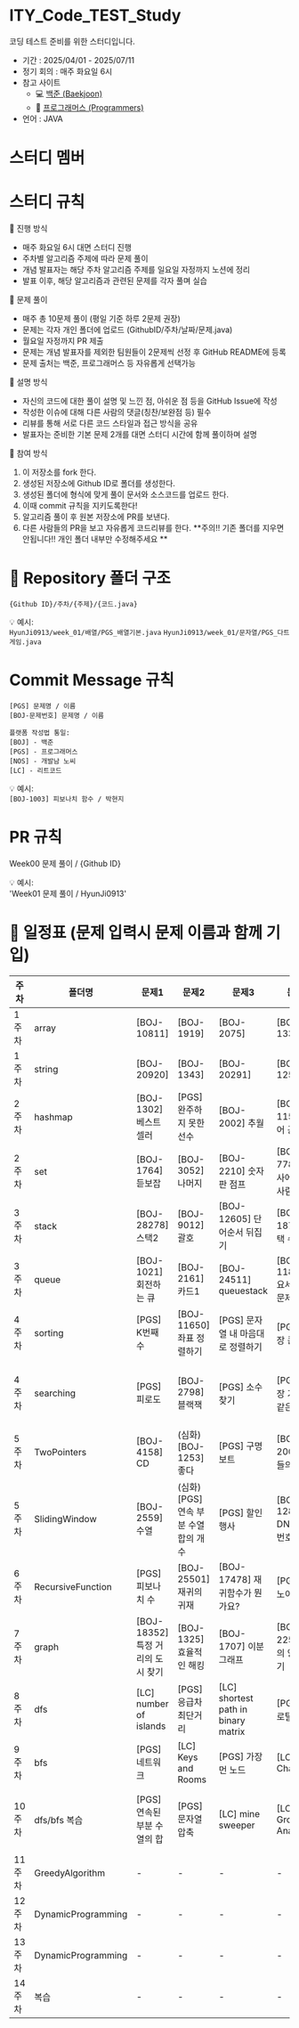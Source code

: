 # ITY_Code_TEST_Study
코딩 테스트 준비를 위한 스터디입니다.

- 기간 : 2025/04/01 - 2025/07/11
- 정기 회의 : 매주 화요일 6시
- 참고 사이트
  - 💻 [백준 (Baekjoon)](https://www.acmicpc.net/)
  - 🚀 [프로그래머스 (Programmers)](https://school.programmers.co.kr/)
- 언어 : JAVA

# 스터디 멤버


# 스터디 규칙
📌 진행 방식
- 매주 화요일 6시 대면 스터디 진행
- 주차별 알고리즘 주제에 따라 문제 풀이
- 개념 발표자는 해당 주차 알고리즘 주제를 일요일 자정까지 노션에 정리
- 발표 이후, 해당 알고리즘과 관련된 문제를 각자 풀며 실습

📌 문제 풀이
- 매주 총 10문제 풀이 (평일 기준 하루 2문제 권장)
- 문제는 각자 개인 폴더에 업로드 (GithubID/주차/날짜/문제.java)
- 월요일 자정까지 PR 제출
- 문제는 개념 발표자를 제외한 팀원들이 2문제씩 선정 후 GitHub README에 등록
- 문제 출처는 백준, 프로그래머스 등 자유롭게 선택가능

📌 설명 방식
- 자신의 코드에 대한 풀이 설명 및 느낀 점, 아쉬운 점 등을 GitHub Issue에 작성
- 작성한 이슈에 대해 다른 사람의 댓글(칭찬/보완점 등) 필수
- 리뷰를 통해 서로 다른 코드 스타일과 접근 방식을 공유
- 발표자는 준비한 기본 문제 2개를 대면 스터디 시간에 함께 풀이하며 설명

📌 참여 방식
1. 이 저장소를 fork 한다.
2. 생성된 저장소에 Github ID로 폴더를 생성한다.
3. 생성된 폴더에 형식에 맞게 풀이 문서와 소스코드를 업로드 한다.
4. 이때 commit 규칙을 지키도록한다!
5. 알고리즘 풀이 후 원본 저장소에 PR를 보낸다.
6. 다른 사람들의 PR을 보고 자유롭게 코드리뷰를 한다.
**주의!! 기존 폴더를 지우면 안됩니다!! 개인 폴더 내부만 수정해주세요 **


# 📁 Repository 폴더 구조
```
{Github ID}/주차/{주제}/{코드.java}
```
💡 예시:  
`HyunJi0913/week_01/배열/PGS_배열기본.java`
`HyunJi0913/week_01/문자열/PGS_다트게임.java`

# Commit Message 규칙
```
[PGS] 문제명 / 이름
[BOJ-문제번호] 문제명 / 이름
```
```
플랫폼 작성법 통일:
[BOJ] - 백준
[PGS] - 프로그래머스
[NOS] - 개발남 노씨
[LC] - 리트코드
```
💡 예시:  
`[BOJ-1003] 피보나치 함수 / 박현지`

# PR 규칙
Week00 문제 풀이 / {Github ID}

💡 예시:  
'Week01 문제 풀이 / HyunJi0913'

# 📅 일정표 (문제 입력시 문제 이름과 함께 기입)

| 주차  | 폴더명            | 문제1                             | 문제2                             | 문제3                            | 문제4                               | 문제5 (심화문제)                       | 문제6            |
|-------|-------------------|------------------------------------|------------------------------------|-----------------------------------|----------------------------------------|----------------------------------------|------------------|
| 1주차 | array             | [BOJ-10811]                        | [BOJ-1919]                         | [BOJ-2075]                        | [BOJ-13300]                            | [BOJ-11365]                            | -                |
| 1주차 | string            | [BOJ-20920]                        | [BOJ-1343]                         | [BOJ-20291]                       | [BOJ-1251]                             | [BOJ-5582]                             | -                |
| 2주차 | hashmap           | [BOJ-1302] 베스트셀러             | [PGS] 완주하지 못한 선수          | [BOJ-2002] 추월                   | [BOJ-1157] 단어 공부                  | [BOJ-1620] 나는야 포켓몬 마스터        | -                |
| 2주차 | set               | [BOJ-1764] 듣보잡                 | [BOJ-3052] 나머지                  | [BOJ-2210] 숫자판 점프            | [BOJ-7785] 회사에 있는 사람            | [BOJ-11507] 카드셋트                   | -                |
| 3주차 | stack             | [BOJ-28278] 스택2                 | [BOJ-9012] 괄호                    | [BOJ-12605] 단어순서 뒤집기       | [BOJ-1874] 스택 수열                   | (심화) [BOJ-17298] 오큰수              | -                |
| 3주차 | queue             | [BOJ-1021] 회전하는 큐            | [BOJ-2161] 카드1                   | [BOJ-24511] queuestack            | [BOJ-11866] 요세푸스 문제 0           | (심화) [PGS] 프로세스                  | -                |
| 4주차 | sorting           | [PGS] K번째 수                    | [BOJ-11650] 좌표 정렬하기          | [PGS] 문자열 내 마음대로 정렬하기 | [PGS] 가장 큰 수                      | (심화) [BOJ-2141] 우체국               | -                |
| 4주차 | searching         | [PGS] 피로도                      | [BOJ-2798] 블랙잭                  | [PGS] 소수 찾기                   | [PGS] 가장 가까운 같은 글자           | (심화) [BOJ-13397] 구간 나누기 2       | -                |
| 5주차 | TwoPointers       | [BOJ-4158] CD                     | (심화) [BOJ-1253] 좋다             | [PGS] 구명보트                    | [BOJ-2003] 수들의 합 2                | [BOJ-3273] 두 수의 합                  | -                |
| 5주차 | SlidingWindow     | [BOJ-2559] 수열                   | (심화) [PGS] 연속 부분 수열 합의 개수 | [PGS] 할인행사               | [BOJ-12891] DNA 비밀번호              | [BOJ-21921] 블로그                     | -                |
| 6주차 | RecursiveFunction | [PGS] 피보나치 수                 | [BOJ-25501] 재귀의 귀재           | [BOJ-17478] 재귀함수가 뭔가요?    | [PGS] 하노이의 탑                     | [BOJ-10870] 피보나치 수5              | -                |
| 7주차 | graph             | [BOJ-18352] 특정 거리의 도시 찾기 | [BOJ-1325] 효율적인 해킹          | [BOJ-1707] 이분 그래프             | [BOJ-2251] 물의 양 구하기             | X                                      | -                |
| 8주차 | dfs               | [LC] number of islands            | [PGS] 응급차 최단거리             | [LC] shortest path in binary matrix | [PGS] 미로탈출                     | [PGS] 거리두기 확인하기               | [PGS] 보물지도   |
| 9주차 | bfs               | [PGS] 네트워크                    | [LC] Keys and Rooms               | [PGS] 가장 먼 노드                | [LC] Coin Change                      | [LC] Is Graph Bipartite?              | [PGS] 단어변환   |
| 10주차 | dfs/bfs 복습 | [PGS] 연속된 부분 수열의 합  | [PGS] 문자열 압축 | [LC] mine sweeper | [LC] Group Anagrams | [BOJ-2697] 숨바꼭질 | [BOJ-2206] 벽 부수고 이동하기 |
| 11주차 | GreedyAlgorithm | -                                  | -                                  | -                                 | -                                      | -                                      | -                |
| 12주차 | DynamicProgramming | -                               | -                                  | -                                 | -                                      | -                                      | -                |
| 13주차 | DynamicProgramming | -                               | -                                  | -                                 | -                                      | -                                      | -                |
| 14주차 | 복습              | -                                  | -                                  | -                                 | -                                      | -                                      | -                |
